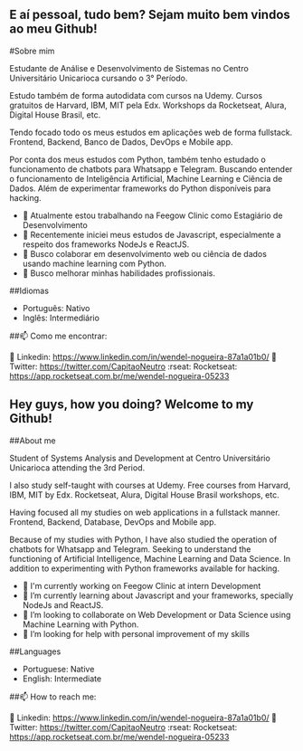 ## E aí pessoal, tudo bem? Sejam muito bem vindos ao meu Github!

#Sobre mim

Estudante de Análise e Desenvolvimento de Sistemas no Centro Universitário Unicarioca cursando o 3° Período.

Estudo também de forma autodidata com cursos na Udemy. Cursos gratuitos de Harvard, IBM, MIT pela Edx. Workshops da Rocketseat, Alura, Digital House Brasil, etc.

Tendo focado todo os meus estudos em aplicações web de forma fullstack. Frontend, Backend, Banco de Dados, DevOps e Mobile app.

Por conta dos meus estudos com Python, também tenho estudado o funcionamento de chatbots para Whatsapp e Telegram. Buscando entender o funcionamento de Inteligência Artificial, Machine Learning e Ciência de Dados. Além de experimentar frameworks do Python disponíveis para hacking.


- 🔭 Atualmente estou trabalhando na Feegow Clinic como Estagiário de Desenvolvimento
- 🌱 Recentemente iniciei meus estudos de Javascript, especialmente a respeito dos frameworks NodeJs e ReactJS.
- 👯 Busco colaborar em desenvolvimento web ou ciência de dados usando machine learning com Python.
- 🤔 Busco melhorar minhas habilidades profissionais.



##Idiomas

- Português: Nativo
- Inglês: Intermediário


##📫 Como me encontrar:

:busts_in_silhouette: Linkedin: https://www.linkedin.com/in/wendel-nogueira-87a1a01b0/
:twisted_rightwards_arrows: Twitter: https://twitter.com/CapitaoNeutro
:rseat: Rocketseat: https://app.rocketseat.com.br/me/wendel-nogueira-05233


## Hey guys, how you doing? Welcome to my Github!


##About me

Student of Systems Analysis and Development at Centro Universitário Unicarioca attending the 3rd Period.

I also study self-taught with courses at Udemy. Free courses from Harvard, IBM, MIT by Edx. Rocketseat, Alura, Digital House Brasil workshops, etc.

Having focused all my studies on web applications in a fullstack manner. Frontend, Backend, Database, DevOps and Mobile app.

Because of my studies with Python, I have also studied the operation of chatbots for Whatsapp and Telegram. Seeking to understand the functioning of Artificial Intelligence, Machine Learning and Data Science. In addition to experimenting with Python frameworks available for hacking.

- 🔭 I'm currently working on Feegow Clinic at intern Development
- 🌱 I’m currently learning about Javascript and your frameworks, specially NodeJs and ReactJS.
- 👯 I’m looking to collaborate on Web Development or Data Science using Machine Learning with Python.
- 🤔 I’m looking for help with personal improvement of my skills

##Languages

- Portuguese: Native
- English: Intermediate


##📫 How to reach me:

:busts_in_silhouette: Linkedin: https://www.linkedin.com/in/wendel-nogueira-87a1a01b0/
:twisted_rightwards_arrows: Twitter: https://twitter.com/CapitaoNeutro
:rseat: Rocketseat: https://app.rocketseat.com.br/me/wendel-nogueira-05233
